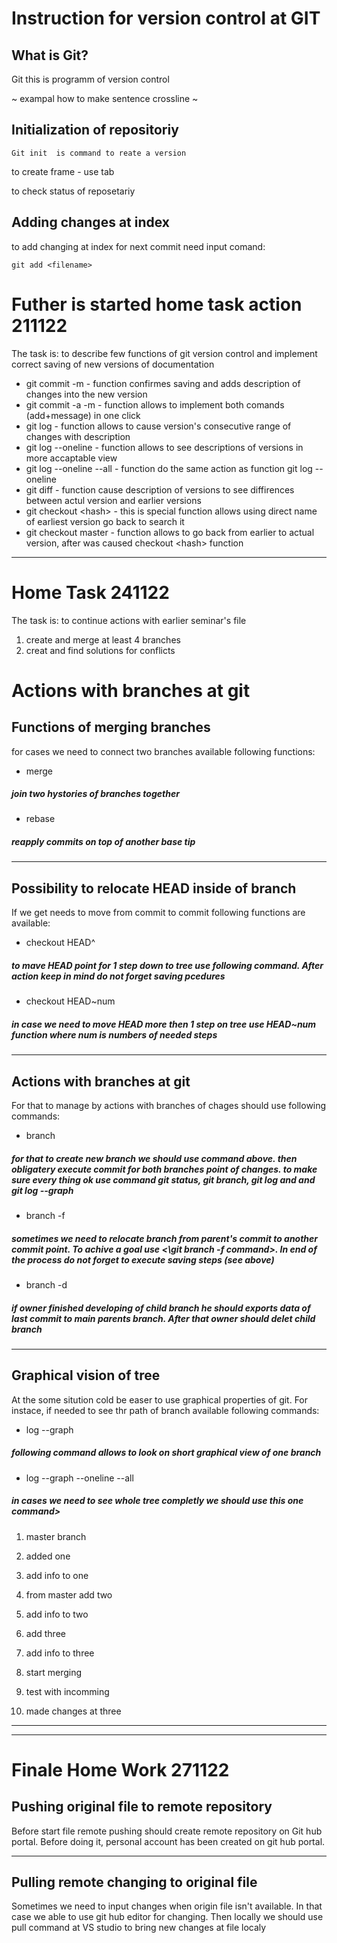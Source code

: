 # **Instruction for version control at GIT**
## What is Git?

Git this is programm of version control

~ exampal how to make sentence crossline ~

## Initialization of repositoriy
    Git init  is command to reate a version 

to create frame - use tab

to check status of reposetariy

## Adding changes at index 

to add changing at index for next commit need input comand:

    git add <filename>

# **Futher is started home task action 211122**

The task is: to describe few functions of git version control and implement correct saving of new versions of documentation 

* git commit -m - function confirmes saving and adds description of changes into the new version
* git commit -a -m - function allows to implement both comands (add+message) in one click
* git log  - function allows to cause version's consecutive range of changes with description
* git log --oneline - function allows to see descriptions of versions in more accaptable view 
* git log --oneline --all - function do the same action as function git log --oneline 
* git diff - function cause description of versions to see diffirences between actul version and earlier versions 
* git checkout \<hash> - this is special function allows using direct name of earliest version go back to search it 
* git checkout master - function allows to go back from earlier to actual version, after was caused checkout \<hash> function 

<hr>

# Home Task 241122


The task is: to continue actions with earlier seminar's file
1. create and merge at least 4 branches
2. creat and find solutions for conflicts

# Actions with branches at git

## Functions of merging branches
for cases we need to connect two branches available following functions:

+ merge <name>
##### join two hystories of branches together
+ rebase <name>
##### reapply commits on top of another base tip

<hr>

## Possibility to relocate HEAD inside of branch

If we get needs to move from commit to commit following functions are available:

+ checkout HEAD^
##### to mave HEAD point for 1 step down to tree use following command. After action keep in mind do not forget saving pcedures
+ checkout HEAD~num
##### in case we need to move HEAD more then 1 step on tree use HEAD~num function where num is numbers of needed steps
<hr>

## Actions with branches at git

For that to manage by actions with branches of chages should use following commands:

+ branch <name of branch> 
##### for that to create new branch we should use command above. then obligatery execute commit for both branches point of changes. to make sure every thing ok use command git status, git branch, git log and and git log --graph

+ branch -f <name>
##### sometimes we need to relocate branch from parent's commit to another commit point. To achive a goal use <\git branch -f command>. In end of the process do not forget to execute saving steps (see above)

+ branch -d <name>
##### if owner finished developing of child branch he should exports data of last commit to main parents branch. After that owner should delet child branch 
<hr>

## Graphical vision of tree

At the some sitution cold be easer to use graphical properties of git. For instace, if needed to see thr path of branch available following commands:

+ log --graph
##### following command allows to look on short graphical view of one branch
+ log --graph --oneline --all
##### in cases we need to see whole tree completly we should use this one command>

1. master branch

2. added one

3. add info to one 

4. from master add two

5. add info to two

6. add three

7. add info to three

8. start merging 

9. test with incomming

10. made changes at three 

<hr>
<hr>

# Finale Home Work 271122

## Pushing original file to remote repository 

Before start file remote pushing should create remote repository on Git hub portal. Before doing it, personal account has been created on git hub portal.

<hr>

## Pulling remote changing to original file
    
Sometimes we need to input changes when origin file isn't available. In that case we able to use git hub editor for changing. Then locally we should use pull command at VS studio to bring new changes at file localy 
    
